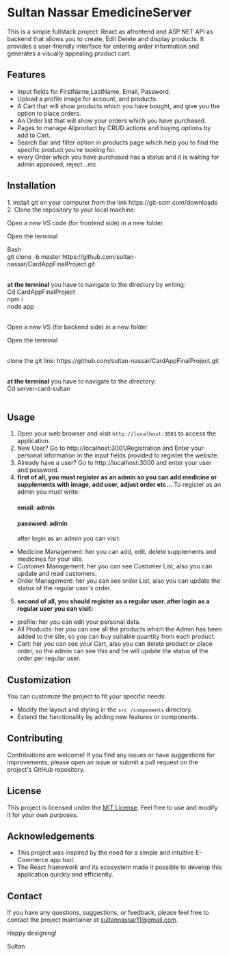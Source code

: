 # Sultan Nassar EmedicineServer 

This is a simple fullstack project: React as afrontend and ASP.NET API as backend that allows you to create, Edit Delete and display products. It provides a user-friendly interface for entering order information and generates a visually appealing product cart.

## Features

- Input fields for FirstName,LastName, Email, Password.
- Upload a profile image for account, and products.
- A Cart that will show products which you have bought, and give you the option to place orders.
- An Order list that will show your orders which you have purchased.
- Pages to manage Allproduct by CRUD actions and buying options by add to Cart.
- Search Bar and filter option in products page which help you to find the specific product you're looking for.
- every Order which you have purchased has a status and it is waiting for admin approved, reject...etc

## Installation
<p>
1. install git on your computer from the link https://git-scm.com/downloads <br>
2.  Clone the repository to your local machine: <br>
<p> Open a new VS code (for frontend side) in a new folder <br>  </p> 
<p> Open the terminal <br>  </p> 
   Bash
   <br>
   git clone -b master https://github.com/sultan-nassar/CardAppFinalProject.git <br>
 <br>
<p>
<strong> at the terminal</strong> you have to navigate to the directory by writing: <br>
  Cd CardAppFinalProject <br>
  npm i <br>
  node app <br>
<br>
</p>

<p> Open a new VS (for backend side) in a new folder <br>  </p> 
<p> Open the terminal <br>  </p> 
   <br>
    clone the git link:   https://github.com/sultan-nassar/CardAppFinalProject.git <br>
 <br>
<p>
<strong> at the terminal</strong> you have to navigate to the directory: <br>
  Cd server-card-sultan <br>
<br>
</p>



## Usage   

1. Open your web browser and visit `http://localhost:3001` to access the application.
2. New User? Go to http://localhost:3001/Registration and Enter your personal information in the input fields provided to register the website. 
3. Already have a user? Go to http://localhost:3000 and enter your user and password.
   <br>
4. <strong> first of all, you must register as an <strong>admin</strong> so you can add medicine or supplements with image, add user, adjust order etc...</strong>
   To register as an admin you must write:
   #### <strong> email: admin </strong>
   #### <strong> password: admin </strong>
   after login as an admin you can visit:
- Medicine Management: her you can add, edit, delete supplements and medicines for your site.
- Customer Management: her you can see Customer List, also you can update and read customers.
- Order Management: her you can see order List, also you can update the status of the regular user's order.

5. <strong> second of all, you should register as a <strong>regular user</strong>.
  after login as a regular user you can visit:</strong>
- profile: her you can edit your personal data.
- All Products: her you can see all the products which the Admin has been added to the site, so you can buy suitable quantity from each product.
- Cart: her you can see your Cart, also you can delete product or place order, so the admin can see this and he will update the status of the order per regular user.





## Customization

You can customize the project to fit your specific needs:

- Modify the layout and styling in the `src /components` directory.
- Extend the functionality by adding new features or components.




## Contributing

Contributions are welcome! If you find any issues or have suggestions for improvements, please open an issue or submit a pull request on the project's GitHub repository.

## License

This project is licensed under the [MIT License](LICENSE). Feel free to use and modify it for your own purposes.


## Acknowledgements

- This project was inspired by the need for a simple and intuitive E-Commerce app tool.
- The React framework and its ecosystem made it possible to develop this application quickly and efficiently.


## Contact

If you have any questions, suggestions, or feedback, please feel free to contact the project maintainer at sultannassar11@gmail.com.

Happy designing!

Sultan
